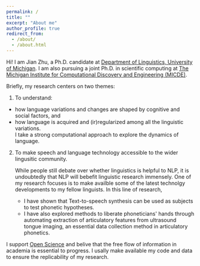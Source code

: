 ```yaml
---
permalink: /
title: ""
excerpt: "About me"
author_profile: true
redirect_from: 
  - /about/
  - /about.html
---
```


Hi! I am Jian Zhu, a Ph.D. candidate at [Department of Linguistics, University of Michigan](https://lsa.umich.edu/linguistics). I am also pursuing a joint Ph.D. in scientific computing at [The Michigan Institute for Computational Discovery and Engineering (MICDE)](https://midas.umich.edu/).

Briefly, my research centers on two themes:  
1. To understand:  
  * how language variations and changes are shaped by cognitive and social factors, and   
  * how language is acquired and (ir)regularized among all the linguistic variations.  
    I take a strong computational approach to explore the dynamics of language.
     
2. To make speech and language technology accessible to the wider lingusitic community.  
  
   While people still debate over whether linguistics is helpful to NLP, it is undoubtedly that NLP will bebefit linguistic research immensely. One of my research focuses is to make availble some of the latest technolgy developments to my fellow linguists. In this line of research,  
   * I have shown that Text-to-speech synthesis can be used as subjects to test phonetic hypotheses. 
   * I have also explored methods to liberate phoneticians' hands through automating extraction of articulatory features from ultrasound tongue imaging, an essential data collection method in articulatory phonetics.
   

I support [Open Science](https://opensource.com/resources/open-science) and belive that the free flow of information in academia is essential to progress. I usally make available my code and data to ensure the replicability of my research.
